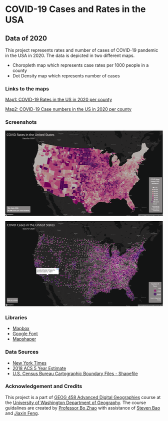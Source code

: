 # COVID-19 Cases and Rates in the USA
## Data of 2020

This project represents rates and number of cases of COVID-19 pandemic in the USA in 2020. The data is depicted in two different maps.

* Choropleth map which represents case rates per 1000 people in a county
* Dot Density map which represents number of cases 

### Links to the maps

[Map1: COVID-19 Rates in the US in 2020 per county](https://anushmr.github.io/US-COVID-Data-of-2020/map1.html)

[Map2: COVID-19 Case numbers in the US in 2020 per county](https://anushmr.github.io/US-COVID-Data-of-2020/map2.html)

### Screenshots

![COVID-10 Rates](img/Rates.png)

![COVID-19 Cases](img/Cases.png)

### Libraries

* [Mapbox](https://mapbox.com)
* [Google Font](https://fonts.google.com/)
* [Mapshaper](https://mapshaper.org/)

### Data Sources
* [New York Times](https://github.com/nytimes/covid-19-data/blob/43d32dde2f87bd4dafbb7d23f5d9e878124018b8/live/us-counties.csv)
* [2018 ACS 5 Year Estimate](https://data.census.gov/cedsci/table?g=0100000US%24050000&d=ACS%205-Year%20Estimates%20Data%20Profiles&tid=ACSDP5Y2018.DP05&hidePreview=true)
* [U.S. Census Bureau Cartographic Boundary Files - Shapefile](https://www.census.gov/geographies/mapping-files/time-series/geo/carto-boundary-file.html)

### Acknowledgement and Credits

This project is a part of [GEOG 458 Advanced Digital Geographies](https://github.com/jakobzhao/geog458) course at the [University of Washington Department of Geography](https://geography.washington.edu/). 
The course guidalines are created by [Professor Bo Zhao](https://geography.washington.edu/people/bo-zhao) with assistance of [Steven Bao](https://geography.washington.edu/people/steven-bao) and [Jiaxin Feng](https://geography.washington.edu/people/jiaxin-feng). 